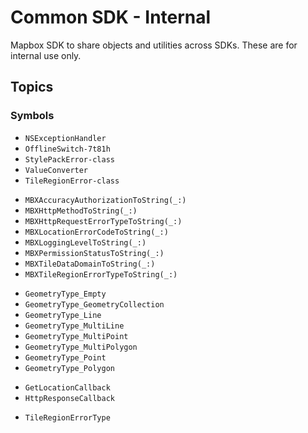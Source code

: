 # Common SDK - Internal

Mapbox SDK to share objects and utilities across SDKs. These are for internal use only. 

## Topics

### Symbols

- ``NSExceptionHandler``
- ``OfflineSwitch-7t81h``
- ``StylePackError-class``
- ``ValueConverter``
- ``TileRegionError-class``

<!-- functions -->
- ``MBXAccuracyAuthorizationToString(_:)``
- ``MBXHttpMethodToString(_:)``
- ``MBXHttpRequestErrorTypeToString(_:)``
- ``MBXLocationErrorCodeToString(_:)``
- ``MBXLoggingLevelToString(_:)``
- ``MBXPermissionStatusToString(_:)``
- ``MBXTileDataDomainToString(_:)``
- ``MBXTileRegionErrorTypeToString(_:)``

<!-- global variables -->
- ``GeometryType_Empty``
- ``GeometryType_GeometryCollection``
- ``GeometryType_Line``
- ``GeometryType_MultiLine``
- ``GeometryType_MultiPoint``
- ``GeometryType_MultiPolygon``
- ``GeometryType_Point``
- ``GeometryType_Polygon``

<!-- type aliases -->
- ``GetLocationCallback``
- ``HttpResponseCallback``

<!-- enums -->
- ``TileRegionErrorType``
